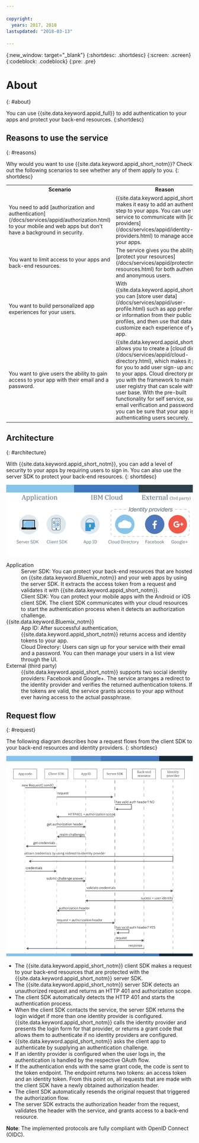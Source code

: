 ```yaml
---

copyright:
  years: 2017, 2018
lastupdated: "2018-03-13"

---
```


{:new_window: target="_blank"}
{:shortdesc: .shortdesc}
{:screen: .screen}
{:codeblock: .codeblock}
{:pre: .pre}

# About
{: #about}

You can use {{site.data.keyword.appid_full}} to add authentication to your apps and protect your back-end resources.
{:shortdesc}

## Reasons to use the service
{: #reasons}

Why would you want to use {{site.data.keyword.appid_short_notm}}? Check out the following scenarios to see whether any of them apply to you.
{: shortdesc}

<table>
  <tr>
    <th> Scenario </th>
    <th> Reason </th>
  </tr>
  <tr>
    <td> You need to add [authorization and authentication](/docs/services/appid/authorization.html) to your mobile and web apps but don't have a background in security. </td>
    <td> {{site.data.keyword.appid_short_notm}} makes it easy to add an authentication step to your apps. You can use the service to communicate with [identity providers](/docs/services/appid/identity-providers.html) to manage access to your apps. </td>
  </tr>
  <tr>
    <td> You want to limit access to your apps and back-end resources. </td>
    <td> The service gives you the ability to [protect your resources](/docs/services/appid/protecting-resources.html) for both authenticated and anonymous users. </td>
  </tr>
  <tr>
    <td> You want to build personalized app experiences for your users. </td>
    <td> With {{site.data.keyword.appid_short_notm}}, you can [store user data](/docs/services/appid/user-profile.html) such as app preferences or information from their public social profiles, and then use that data to customize each experience of your app. </td>
  </tr>
  <tr>
    <td> You want to give users the ability to gain access to your app with their email and a password. </td>
    <td> {{site.data.keyword.appid_short_notm}} allows you to create a [cloud directory](/docs/services/appid/cloud-directory.html), which makes it possible for you to add user sign-up and sign-in to your apps. Cloud directory provides you with the framework to maintain a user registry that can scale with your user base. With the pre-built functionality for self service, such as email verification and password resets, you can be sure that your app is authenticating users securely. </td>
  </tr>
</table>



## Architecture
{: #architecture}

With {{site.data.keyword.appid_short_notm}}, you can add a level of security to your apps by requiring users to sign in. You can also use the server SDK to protect your back-end resources.
{: shortdesc}

![{{site.data.keyword.appid_short_notm}} architecture diagram](/images/appid_architecture.png)

<dl>
  <dt> Application </dt>
    <dd> Server SDK: You can protect your back-end resources that are hosted on {{site.data.keyword.Bluemix_notm}} and your web apps by using the server SDK. It extracts the access token from a request and validates it with {{site.data.keyword.appid_short_notm}}. </br>
    Client SDK: You can protect your mobile apps with the Android or iOS client SDK. The client SDK communicates with your cloud resources to start the authentication process when it detects an authorization challenge.</dd>
  <dt> {{site.data.keyword.Bluemix_notm}} </dt>
    <dd> App ID: After successful authentication, {{site.data.keyword.appid_short_notm}} returns access and identity tokens to your app.</br>
    Cloud Directory: Users can sign up for your service with their email and a password. You can then manage your users in a list view through the UI. </dd>
  <dt> External (third party) </dt>
    <dd>  {{site.data.keyword.appid_short_notm}} supports two social identity providers: Facebook and Google+. The service arranges a redirect to the identity provider and verifies the returned authentication tokens. If the tokens are valid, the service grants access to your app without ever having access to the actual passphrase. </dd>
</dl>


## Request flow
{: #request}

The following diagram describes how a request flows from the client SDK to your back-end resources and identity providers.
{: shortdesc}

![{{site.data.keyword.appid_short_notm}} request flow](/images/appidrequestflow.png)


* The {{site.data.keyword.appid_short_notm}} client SDK makes a request to your back-end resources that are protected with the {{site.data.keyword.appid_short_notm}} server SDK.
* The {{site.data.keyword.appid_short_notm}} server SDK detects an unauthorized request and returns an HTTP 401 and authorization scope.
* The client SDK automatically detects the HTTP 401 and starts the authentication process.
* When the client SDK contacts the service, the server SDK returns the login widget if more than one identity provider is configured. {{site.data.keyword.appid_short_notm}} calls the identity provider and presents the login form for that provider, or returns a grant code that allows them to authenticate if no identity providers are configured.
* {{site.data.keyword.appid_short_notm}} asks the client app to authenticate by supplying an authentication challenge.
* If an identity provider is configured when the user logs in, the authentication is handled by the respective OAuth flow.
* If the authentication ends with the same grant code, the code is sent to the token endpoint. The endpoint returns two tokens: an access token and an identity token. From this point on, all requests that are made with the client SDK have a newly obtained authorization header.
* The client SDK automatically resends the original request that triggered the authorization flow.
* The server SDK extracts the authorization header from the request, validates the header with the service, and grants access to a back-end resource.

**Note**: The implemented protocols are fully compliant with OpenID Connect (OIDC).
